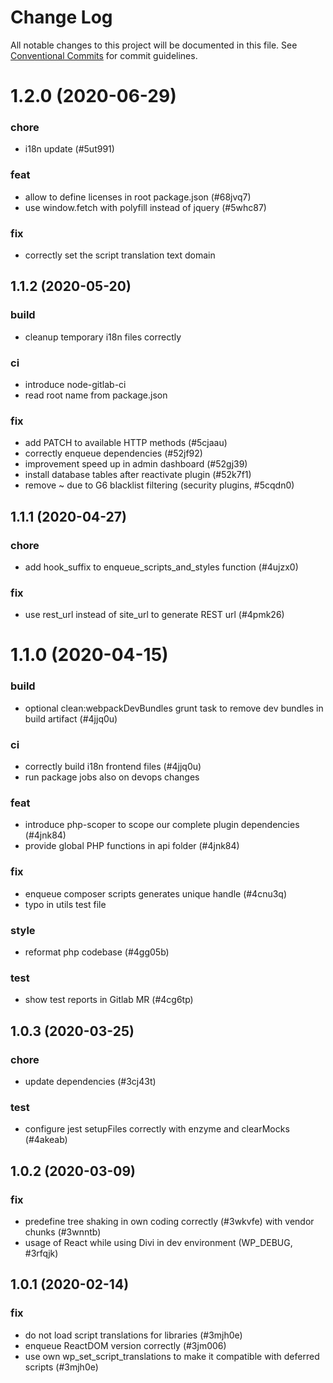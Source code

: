 # Change Log

All notable changes to this project will be documented in this file.
See [Conventional Commits](https://conventionalcommits.org) for commit guidelines.

# 1.2.0 (2020-06-29)


### chore

* i18n update (#5ut991)


### feat

* allow to define licenses in root package.json (#68jvq7)
* use window.fetch with polyfill instead of jquery (#5whc87)


### fix

* correctly set the script translation text domain





## 1.1.2 (2020-05-20)


### build

* cleanup temporary i18n files correctly


### ci

* introduce node-gitlab-ci
* read root name from package.json


### fix

* add PATCH to available HTTP methods (#5cjaau)
* correctly enqueue dependencies (#52jf92)
* improvement speed up in admin dashboard (#52gj39)
* install database tables after reactivate plugin (#52k7f1)
* remove ~ due to G6 blacklist filtering (security plugins, #5cqdn0)





## 1.1.1 (2020-04-27)


### chore

* add hook_suffix to enqueue_scripts_and_styles function (#4ujzx0)


### fix

* use rest_url instead of site_url to generate REST url (#4pmk26)





# 1.1.0 (2020-04-15)


### build

* optional clean:webpackDevBundles grunt task to remove dev bundles in build artifact (#4jjq0u)


### ci

* correctly build i18n frontend files (#4jjq0u)
* run package jobs also on devops changes


### feat

* introduce php-scoper to scope our complete plugin dependencies (#4jnk84)
* provide global PHP functions in api folder (#4jnk84)


### fix

* enqueue composer scripts generates unique handle (#4cnu3q)
* typo in utils test file


### style

* reformat php codebase (#4gg05b)


### test

* show test reports in Gitlab MR (#4cg6tp)





## 1.0.3 (2020-03-25)


### chore

* update dependencies (#3cj43t)


### test

* configure jest setupFiles correctly with enzyme and clearMocks (#4akeab)





## 1.0.2 (2020-03-09)


### fix

* predefine tree shaking in own coding correctly (#3wkvfe) with vendor chunks (#3wnntb)
* usage of React while using Divi in dev environment (WP_DEBUG, #3rfqjk)





## 1.0.1 (2020-02-14)


### fix

* do not load script translations for libraries (#3mjh0e)
* enqueue ReactDOM version correctly (#3jm006)
* use own wp_set_script_translations to make it compatible with deferred scripts (#3mjh0e)
